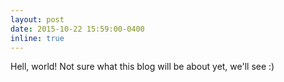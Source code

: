 ```yaml
---
layout: post
date: 2015-10-22 15:59:00-0400
inline: true
---
```


Hell, world! Not sure what this blog will be about yet, we'll see :)
